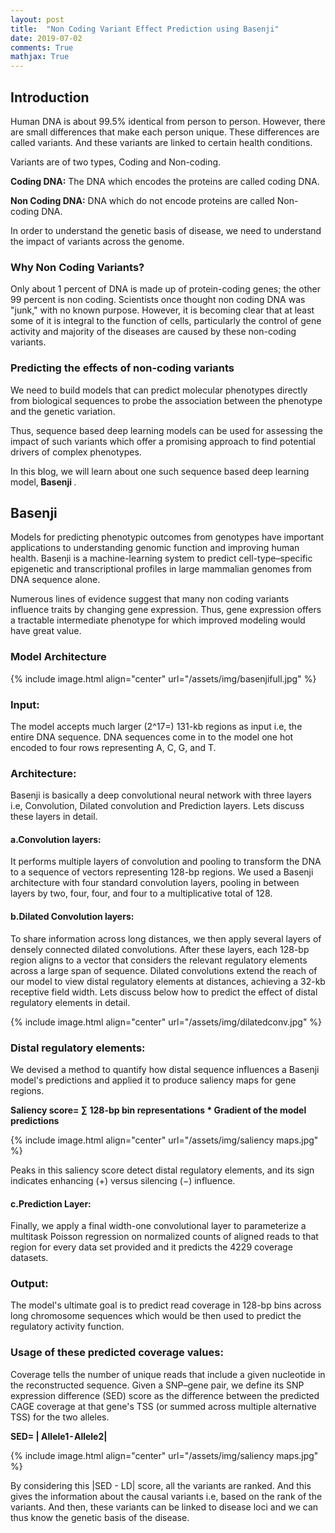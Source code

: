 ```yaml
---
layout: post
title:  "Non Coding Variant Effect Prediction using Basenji"
date: 2019-07-02
comments: True
mathjax: True
---
```

<h2> <b> Introduction </b> </h2>
Human DNA is about 99.5% identical from person to person. However, there are small differences that make each person unique. These differences are called variants. And these variants are linked to certain health conditions.
<p>
Variants are of two types, Coding and Non-coding. 
<p>
<b>Coding DNA:</b> The DNA which encodes the proteins are called coding DNA.
  </p><p>
<b>Non Coding DNA:</b> DNA which do not encode proteins are called Non-coding DNA.</p>
<p>
In order to understand the genetic basis of disease, we need to understand the impact of variants across the genome.</p>
<p>
 </p>
<h3><b>Why Non Coding Variants?</b></h3>
<p>
  Only about 1 percent of DNA is made up of protein-coding genes; the other 99 percent is non coding. Scientists once thought non coding DNA was "junk," with no known purpose. However, it is becoming clear that at least some of it is integral to the function of cells, particularly the control of gene activity and majority of the diseases are caused by these non-coding variants.
  </p>
  <p>
<h3><b>Predicting the effects of non-coding variants</b></h3></p>
<p>
  We need to build models that can predict molecular phenotypes directly from biological sequences to probe the association between the phenotype and the genetic variation.</p>
  <p>
Thus, sequence based deep learning models can be used for assessing the impact of such variants which offer a promising approach to find potential drivers of complex phenotypes.
  </p>
  <p>
  In this blog, we will learn about one such sequence based deep learning model,<b> Basenji </b>.</p>
 <p>
<h2> <b> Basenji </b></h2>
</p>
<p>
Models for predicting phenotypic outcomes from genotypes have important applications to understanding genomic function and improving human health. Basenji is a machine-learning system to predict cell-type–specific epigenetic and transcriptional profiles in large mammalian genomes from DNA sequence alone.
</p>
<p>
  Numerous lines of evidence suggest that many non coding variants influence traits by changing gene expression. Thus, gene expression offers a tractable intermediate phenotype for which improved modeling would have great value.
  </p>
  <p>
  </p>
  <h3><b>Model Architecture </b></h3>
  <p>
   {% include image.html align="center" url="/assets/img/basenjifull.jpg" %}
  </p>
  <p>
<h3><b>Input:</b></h3>
The model accepts much larger (2^17=) 131-kb regions as input i.e, the entire DNA sequence. DNA sequences come in to the model one hot encoded to four rows representing A, C, G, and T.
</p>
<p>
<h3><b>Architecture:</b></h3>
</p><p>
Basenji is basically a deep convolutional neural network with three layers i.e, Convolution, Dilated convolution and Prediction layers. Lets discuss these layers in detail.</p><p>
<h4><b>a.Convolution layers:</b></h4></p>
<p>
It performs multiple layers of convolution and pooling to transform the DNA to a sequence of vectors representing 128-bp regions. We used a Basenji architecture with four standard convolution layers, pooling in between layers by two, four, four, and four to a multiplicative total of 128.
</p><p>
<h4><b>b.Dilated Convolution layers:</b></h4>
</p>
To share information across long distances, we then apply several layers of densely connected dilated convolutions. After these layers, each 128-bp region aligns to a vector that considers the relevant regulatory elements across a large span of sequence. Dilated convolutions extend the reach of our model to view distal regulatory elements at distances, achieving a 32-kb receptive field width. Lets discuss below how to predict the effect of distal regulatory elements in detail.<p>
  </p>
<p>
  {% include image.html align="center" url="/assets/img/dilatedconv.jpg" %}
 </p>
<p>
<h3><b> Distal regulatory elements:</b></h3></p>
<p>
We devised a method to quantify how distal sequence influences a Basenji model's predictions and applied it to produce saliency maps for gene regions. </p><p>
  <b>Saliency score= ∑ 128-bp bin representations * Gradient of the model predictions</b></p>
  <p>{% include image.html align="center" url="/assets/img/saliency maps.jpg" %} </p>
  <p>
  Peaks in this saliency score detect distal regulatory elements, and its sign indicates enhancing (+) versus silencing (−) influence.
 </p>
 <p>
<h4><b> c.Prediction Layer:</b></h4></p>
<p>Finally, we apply a final width-one convolutional layer to parameterize a multitask Poisson regression on normalized counts of aligned reads to that region for every data set provided and it predicts the 4229 coverage datasets.</p><p>
<h3><b>Output:</b></h3></p><p>
The model's ultimate goal is to predict read coverage in 128-bp bins across long chromosome sequences which would be then used to predict the regulatory activity function.</p>
<p>
<h3><b>Usage of these predicted coverage values:</b></h3></p>
<p>
Coverage tells the number of unique reads that include a given nucleotide in the reconstructed sequence.
Given a SNP–gene pair, we define its SNP expression difference (SED) score as the difference between the predicted CAGE coverage at that gene's TSS (or summed across multiple alternative TSS) for the two alleles.</p><p>
  <b>SED= | Allele1 - Allele2|</b></p>
 <p>{% include image.html align="center" url="/assets/img/saliency maps.jpg" %}</p>
 <p>By considering this |SED - LD| score, all the variants are ranked. And this gives the information about the causal variants i.e, based on the rank of the variants. And then, these variants can be linked to disease loci and we can thus know the genetic basis of the disease.</p>
